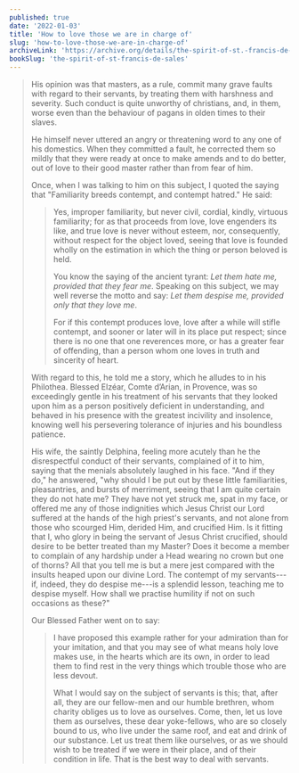 ```yaml
---
published: true
date: '2022-01-03'
title: 'How to love those we are in charge of'
slug: 'how-to-love-those-we-are-in-charge-of'
archiveLink: 'https://archive.org/details/the-spirit-of-st.-francis-de-sales/page/109?view=theater'
bookSlug: 'the-spirit-of-st-francis-de-sales'
---
```


> His opinion was that masters, as a rule, commit many grave faults with regard to their servants, by treating them with harshness and severity. Such conduct is quite unworthy of christians, and, in them, worse even than the behaviour of pagans in olden times to their slaves.
> 
> He himself never uttered an angry or threatening word to any one of his domestics. When they committed a fault, he corrected them so mildly that they were ready at once to make amends and to do better, out of love to their good master rather than from fear of him.
> 
> Once, when I was talking to him on this subject, I quoted the saying that "Familiarity breeds contempt, and contempt hatred." He said:
> 
>> Yes, improper familiarity, but never civil, cordial, kindly, virtuous familiarity; for as that proceeds from love, love engenders its like, and true love is never without esteem, nor, consequently, without respect for the object loved, seeing that love is founded wholly on the estimation in which the thing or person beloved is held.
>>
>> You know the saying of the ancient tyrant: *Let them hate me, provided that they fear me*. Speaking on this subject, we may well reverse the motto and say: *Let them despise me, provided only that they love me*.
>>
>> For if this contempt produces love, love after a while will stifle contempt, and sooner or later will in its place put respect; since there is no one that one reverences more, or has a greater fear of offending, than a person whom one loves in truth and sincerity of heart.
>
> With regard to this, he told me a story, which he alludes to in his Philothea. Blessed Elzéar, Comte d’Arian, in Provence, was so exceedingly gentle in his treatment of his servants that they looked upon him as a person positively deficient in understanding, and behaved in his presence with the greatest incivility and insolence, knowing well his persevering tolerance of injuries and his boundless patience.
> 
> His wife, the saintly Delphina, feeling more acutely than he the disrespectful conduct of their servants, complained of it to him, saying that the menials absolutely laughed in his face. "And if they do," he answered, "why should I be put out by these little familiarities, pleasantries, and bursts of merriment, seeing that I am quite certain they do not hate me? They have not yet struck me, spat in my face, or offered me any of those indignities which Jesus Christ our Lord suffered at the hands of the high priest's servants, and not alone from those who scourged Him, derided Him, and crucified Him. Is it fitting that I, who glory in being the servant of Jesus Christ crucified, should desire to be better treated than my Master? Does it become a member to complain of any hardship under a Head wearing no crown but one of thorns? All that you tell me is but a mere jest compared with the insults heaped upon our divine Lord. The contempt of my servants---if, indeed, they do despise me---is a splendid lesson, teaching me to despise myself. How shall we practise humility if not on such occasions as these?"
> 
> Our Blessed Father went on to say:
> 
>> I have proposed this example rather for your admiration than for your imitation, and that you may see of what means holy love makes use, in the hearts which are its own, in order to lead them to find rest in the very things which trouble those who are less devout.
>>
>> What I would say on the subject of servants is this; that, after all, they are our fellow-men and our humble brethren, whom charity obliges us to love as ourselves. Come, then, let us love them as ourselves, these dear yoke-fellows, who are so closely bound to us, who live under the same roof, and eat and drink of our substance. Let us treat them like ourselves, or as we should wish to be treated if we were in their place, and of their condition in life. That is the best way to deal with servants.
